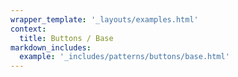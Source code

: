 ```yaml
---
wrapper_template: '_layouts/examples.html'
context:
  title: Buttons / Base
markdown_includes:
  example: '_includes/patterns/buttons/base.html'
---
```

